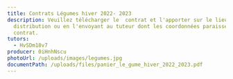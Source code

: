 ```yaml
---
title: Contrats Légumes hiver 2022- 2023
description: Veuillez télécharger le  contrat et l'apporter sur le lieu de
  distribution ou en l'envoyant au tuteur dont les coordonnées paraissent sur le
  contrat.
tutors:
  - HvSDm18v7
producer: 0iHnhNscu
photoUrl: /uploads/images/legumes.jpg
documentPath: /uploads/files/panier_le_gume_hiver_2022_2023.pdf
---
```

